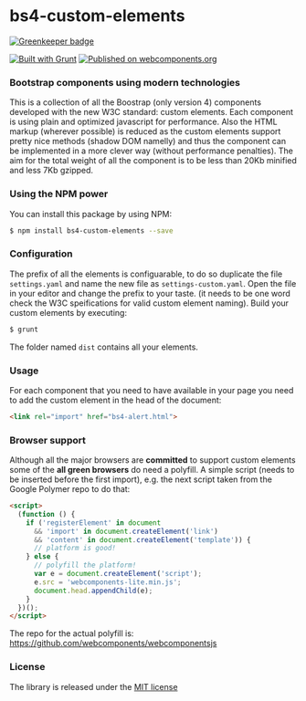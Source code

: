 # bs4-custom-elements

[![Greenkeeper badge](https://badges.greenkeeper.io/dgt41/bs4-custom-elements.svg)](https://greenkeeper.io/)

[![Built with Grunt](https://cdn.gruntjs.com/builtwith.svg)](http://gruntjs.com/)
[![Published on webcomponents.org](https://img.shields.io/badge/webcomponents.org-published-blue.svg)](https://www.webcomponents.org/element/dgt41/bs4-custom-elements)

### Bootstrap components using modern technologies

This is a collection of all the Boostrap (only version 4) components developed with the new W3C standard: custom elements. Each component is using plain and optimized javascript for performance. Also the HTML markup (wherever possible) is reduced as the custom elements support pretty nice methods (shadow DOM namelly) and thus the component can be implemented in a more clever way (without performance penalties).
The aim for the total weight of all the component is to be less than 20Kb minified and less 7Kb gzipped.

### Using the NPM power

You can install this package by using NPM:
```bash
$ npm install bs4-custom-elements --save
```

### Configuration

The prefix of all the elements is configuarable, to do so duplicate the file `settings.yaml` and name the new file as `settings-custom.yaml`. Open the file in your editor and change the prefix to your taste. (it needs to be one word check the W3C speifications for valid custom element naming).
Build your custom elements by executing:
```bash
$ grunt
```
The folder named `dist` contains all your elements.

### Usage

For each component that you need to have available in your page you need to add the custom element in the head of the document:
```html
<link rel="import" href="bs4-alert.html">
```

### Browser support

Although all the major browsers are **committed** to support custom elements some of the **all green browsers** do need a polyfill. A simple script (needs to be inserted before the first import), e.g. the next script taken from the Google Polymer repo  to do that:
```html
<script>
  (function () {
    if ('registerElement' in document
      && 'import' in document.createElement('link')
      && 'content' in document.createElement('template')) {
      // platform is good!
    } else {
      // polyfill the platform!
      var e = document.createElement('script');
      e.src = 'webcomponents-lite.min.js';
      document.head.appendChild(e);
    }
  })();
</script>
```
The repo for the actual polyfill is: https://github.com/webcomponents/webcomponentsjs

### License

The library is released under the [MIT license](LICENSE)
